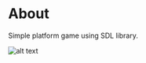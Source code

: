 # About
Simple platform game using SDL library. 

![alt text](https://github.com/kilifux/SDL_2D_Game/blob/master/gry2D/PixelSprites/Screenshot.png?raw=true)
